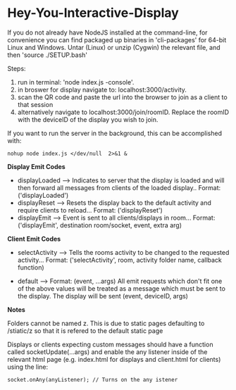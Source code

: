 # Hey-You-Interactive-Display

If you do not already have NodeJS installed at the command-line, for
convenience you can find packaged up binaries in 'cli-packages' for
64-bit Linux and Windows.  Untar (Linux) or unzip (Cygwin) the
relevant file, and then 'source ./SETUP.bash'

Steps:

1. run in terminal: 'node index.js -console'.
2. in broswer for display navigate to: localhost:3000/activity.
3. scan the QR code and paste the url into the browser to join as a client to that session
4. alternatively navigate to localhost:3000/join/roomID. Replace the roomID with the deviceID of the display you wish to join. 


If you want to run the server in the background, this can be accomplished with:

    nohup node index.js </dev/null  2>&1 &


**Display Emit Codes**

- displayLoaded --> Indicates to server that the display is loaded and will then forward all messages from clients of the loaded display.. Format: ('displayLoaded')
- displayReset --> Resets the display back to the default activity and require clients to reload... Format: ('displayReset')
- displayEmit --> Event is sent to all clients/displays in room... Format: ('displayEmit', destination room/socket, event, extra arg)

**Client Emit Codes**

- selectActivity --> Tells the rooms activity to be changed to the requested activity... Format: ('selectActivity', room, activity folder name, callback function)

- default --> Format: (event, ...args)
All emit requests which don't fit one of the above values will be treated as a message which must be sent to the display.
The display will be sent (event, deviceID, args)

**Notes**

Folders cannot be named z. This is due to static pages defaulting to /stiatic/z so that it is refered to the default static page

Displays or clients expecting custom messages should have a function called socketUpdate(...args) and enable the any listener inside of the relevant html page (e.g. index.html for displays and client.html for clients) using the line: 

    socket.onAny(anyListener); // Turns on the any istener

